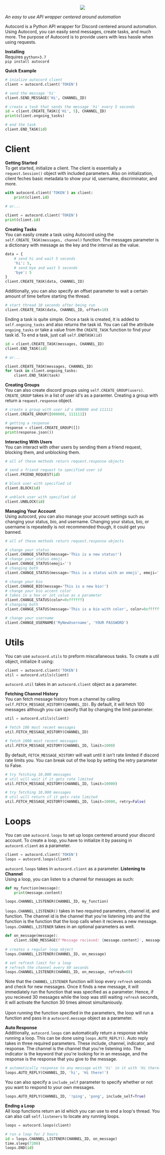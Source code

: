 <p align="center">
<img src="https://user-images.githubusercontent.com/100868154/194678409-60841a51-f066-4aa0-817f-670f7d3b8b4c.png" width=auto; height=auto;></img>
</p>


_An easy to use API wrapper centered around automation_

Autocord is a Python API wrapper for Discord centered around automation. Using Autocord, you can easily send messages, create tasks, and much more. The purpose of Autocord is to provide users with less hassle when using requests.

**Installing**
<br>
Requires `python>3.7`
<br>
`pip install autocord`

**Quick Example**
```py
# inialize autocord client
client = autocord.client('TOKEN')

# send the message 'hi'
client.SEND_MESSAGE('Hi', CHANNEL_ID)

# create a task that sends the message 'hi' every 5 seconds
id = client.CREATE_TASK({'Hi', 5}, CHANNEL_ID)
print(client.ongoing_tasks)

# end the task
client.END_TASK(id)
```

# Client
**Getting Started**
<br>
To get started, initialize a client. The client is essentially a `request.Session()` object with included parameters. Also on initialization, client feches basic metadata to show your id, username, discriminator, and more. 
```py
with autocord.client('TOKEN') as client:
    print(client.id)

# or...
    
client = autocord.client('TOKEN')
print(client.id)
```

**Creating Tasks**
<br>
You can easily create a task using Autocord using the `self.CREATE_TASK(messages, channel)` function. The messages parameter is a dictionary with message as the key and the interval as the value. 
```py
data = {
    # send hi and wait 5 seconds
    'hi': 5,
    # send bye and wait 5 seconds
    'bye': 5
}
client.CREATE_TASK(data, CHANNEL_ID)
```
Additionally, you can also specify an offset parameter to wait a certain amount of time before starting the thread.
```py
# start thread 10 seconds after being run
client.CREATE_TASK(data, CHANNEL_ID, offset=10)
```
Ending a task is quite simple. Once a task is created, it is added to `self.ongoing_tasks` and also returns the task id. You can call the attribute `ongoing_tasks` or take a value from the `CREATE_TASK` function to find your task id. To end a task, just call `self.ENDTASK(id)`
```py
id = client.CREATE_TASK(messages, CHANNEL_ID)
client.END_TASK(id)

# or...

client.CREATE_TASK(messages, CHANNEL_ID)
for task in client.ongoing_tasks:
    client.END_TASK(task)
```
**Creating Groups**
<br>
You can also create discord groups using `self.CREATE_GROUP(users)`. `CREATE_GROUP` takes in a list of user id's as a paramter. Creating a group with return a `request.response` object.
```py
# create a group with user id's 000000 and 111111
client.CREATE_GROUP([000000, 111111])

# getting a response
response = client.CREATE_GROUP([])
print(response.json())
```
**Interacting With Users**
<br>
You can interact with other users by sending them a friend request, blocking them, and unblocking them.
```py
# all of these methods return request.response objects

# send a friend request to specified user id
client.FRIEND_REQUEST(id)

# block user with specified id
client.BLOCK(id)

# unblock user with specified id
client.UNBLOCK(id)
```

**Managing Your Account**
<br>
Using autocord, you can also manage your account settings such as changing your status, bio, and username. Changing your status, bio, or username is repeatedly is not recommended though, it could get you banned.
```py
# all of these methods return request.response objects

# change your status
client.CHANGE_STATUS(message='This is a new status!')
# change your status emoji
client.CHANGE_STATUS(emoji='')
# changing both
client.CHANGE_STATUS(message='This is a status with an emoji', emoji='')

# change your bio
client.CHANGE_BIO(message='This is a new bio!')
# change your bio accent color
# takes in a hex or int value as a parameter
client.CHANGE_STATUS(color=0xffffff)
# changing both
client.CHANGE_STATUS(message='This is a bio with color', color=0xffffff)

# change your username
client.CHANGE_USERNAME('MyNewUsername', 'YOUR PASSWORD')
```

# Utils
You can use `autocord.utils` to preform miscallaneous tasks. To create a util object, initialize it using:
```py
client = autocord.client('TOKEN')
util = autocord.utils(client)
```
`autocord.util` takes in an `autocord.client` object as a parameter.

**Fetching Channel History**
<br>
You can fetch message history from a channel by calling `self.FETCH_MESSAGE_HISTORY(CHANNEL_ID)`. By default, it will fetch 100 messages although you can specify that by changing the limit parameter.
```py
util = autocord.utils(client)

# fetch 100 most recent messages
util.FETCH_MESSAGE_HISTORY(CHANNEL_ID)

# fetch 1000 most recent messages
util.FETCH_MESSAGE_HISTORY(CHANNEL_ID, limit=1000)
```
By default, `FETCH_MESSAGE_HISTORY` will wait until it isn't rate limited if discord rate limits you. You can break out of the loop by setting the retry parameter to False.
```py
# try fetching 10,000 messages
# util will wait if it gets rate limited
util.FETCH_MESSAGE_HISTORY(CHANNEL_ID, limit=10000)

# try fetching 10,000 messages
# util will return if it gets rate limited
util.FETCH_MESSAGE_HISTORY(CHANNEL_ID, limit=10000, retry=False)
```

# Loops
You can use `autocord.loops` to set up loops centered around your discord account. To create a loop, you have to initialize it by passing in `autocord.client` as a parameter.
```py
client = autocord.client('TOKEN')
loops = autocord.loops(client)
```
`autocord.loops` takes in `autocord.client` as a parameter.
**Listening to Channel**
<br>
Using a loop, you can listen to a channel for messages as such:
```py
def my_function(message):
    print(message.content)

loops.CHANNEL_LISTENER(CHANNEL_ID, my_function)
```
`loops.CHANNEL_LISTENER()` takes in two required parameters, channel id, and function. The channel id is the channel that you're listening into and the function is the function that the loop calls when it recieves a new message. `loops.CHANNEL_LISTENER` takes in an optional parameters as well.
```py
def on_message(message):
    client.SEND_MESSAGE(f'Message recieved: {message.content}', message.channel.id)
    
# creates a regular loop object
loops.CHANNEL_LISTENER(CHANNEL_ID, on_message)

# set refresh limit for a loop
# refresh the channel every 60 seconds
loops.CHANNEL_LISTENER(CHANNEL_ID, on_message, refresh=60)
```
Note that the `CHANNEL_LISTENER` function will loop every `refresh` seconds and check for new messages. Once it finds a new message, it will immediately run the function that was specified as a parameter. Hence, if you recieved 30 messages while the loop was still waiting `refresh` seconds, it will activate the function 30 times almost simultaniously.
<br><br>
Upon running the function specified in the parameters, the loop will run a function and pass in a `autocord.message` object as a parameter. 

**Auto Response**
<br>
Additionally, `autocord.loops` can automatically return a response while running a loop. This can be done using `loops.AUTO_REPLY()`. Auto reply takes in three required parameters. These include, channel, indicator, and response. The channel is the channel that you're listening into. The indicator is the keyword that you're looking for in an message, and the response is the response that you give to the message.
```py
# automatically response to any message with 'hi' in it with 'Hi there!' on CHANNEL_ID
loops.AUTO_REPLY(CHANNEL_ID, 'hi', 'Hi there!')
```
You can also specify a `include_self` parameter to specify whether or not you want to respond to your own messages.
```py
loops.AUTO_REPLY(CHANNEL_ID, '!ping', 'pong', include_self=True)
```
**Ending a Loop**
<br>
All loop functions return an id which you can use to end a loop's thread. You can also call `self.listeners` to locate any running loops.
```py
loops = autocord.loops(client)

# run a loop for 2 hours
id = loops.CHANNEL_LISTENER(CHANNEL_ID, on_message)
time.sleep(7200)
loops.END(id)
```

